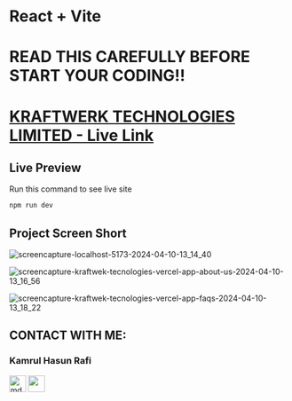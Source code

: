 # React + Vite

# READ THIS CAREFULLY BEFORE START YOUR CODING!!
# [KRAFTWERK TECHNOLOGIES LIMITED - Live Link](https://kraftwek-tecnologies.vercel.app/)

## Live Preview
Run this command to see live site

```sh
npm run dev
```

## Project Screen Short
![screencapture-localhost-5173-2024-04-10-13_14_40](https://github.com/Rafi5734/kraftwek_tecnologies/assets/75684189/9da67f89-f9b3-49af-855d-9919fc8ca616)

![screencapture-kraftwek-tecnologies-vercel-app-about-us-2024-04-10-13_16_56](https://github.com/Rafi5734/kraftwek_tecnologies/assets/75684189/8bdb3665-c427-419a-b2b2-7e058e076f62)


![screencapture-kraftwek-tecnologies-vercel-app-faqs-2024-04-10-13_18_22](https://github.com/Rafi5734/kraftwek_tecnologies/assets/75684189/5bfefe93-5a9d-4e0e-849a-e7f37b2c78f5)


## CONTACT WITH ME:
### Kamrul Hasun Rafi
<div align="left">
<a href="https://www.facebook.com/kamrulhasun.rafi" target="blank"><img align="center" src="https://i.ibb.co/6bbvqCG/facebook-256x256.png" alt="mdmahfuzrp" height="30" width="30" /></a>
<!-- <a href="https://instagram.com/mdmahfuzrp" target="blank"><img align="center" src="https://i.ibb.co/tX0CDxd/instagram-256x256.png" alt="mdmahfuzrp" height="30" width="30" /></a> -->
<!-- <a href="https://twitter.com/mdmahfuzrp" target="blank"><img align="center" src="https://i.ibb.co/9VDdfFG/twitter-256x256.png" height="30" width="30" /></a> -->
<a href="https://www.linkedin.com/in/kamrul-hasun-rafi/" target="blank"><img align="center" src="https://i.ibb.co/FgZy8DM/linkedin-original-256x256.png" height="30" width="30" /></a>
<!-- <a href="https://www.youtube.com/@mdmahfuzrp" target="blank"><img align="center" src="https://i.ibb.co/sq6Bns0/youtube-256x256.png" height="30" width="30" /></a> -->
</div>

